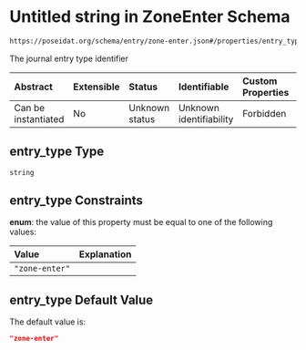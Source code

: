 # Untitled string in ZoneEnter Schema

```txt
https://poseidat.org/schema/entry/zone-enter.json#/properties/entry_type
```

The journal entry type identifier

| Abstract            | Extensible | Status         | Identifiable            | Custom Properties | Additional Properties | Access Restrictions | Defined In                                                               |
| :------------------ | :--------- | :------------- | :---------------------- | :---------------- | :-------------------- | :------------------ | :----------------------------------------------------------------------- |
| Can be instantiated | No         | Unknown status | Unknown identifiability | Forbidden         | Allowed               | none                | [zone-enter.json*](schemas/entry/zone-enter.json "open original schema") |

## entry_type Type

`string`

## entry_type Constraints

**enum**: the value of this property must be equal to one of the following values:

| Value          | Explanation |
| :------------- | :---------- |
| `"zone-enter"` |             |

## entry_type Default Value

The default value is:

```json
"zone-enter"
```
